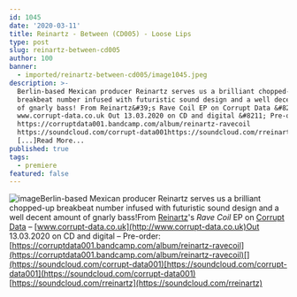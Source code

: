 ```yaml
---
id: 1045
date: '2020-03-11'
title: Reinartz - Between (CD005) - Loose Lips
type: post
slug: reinartz-between-cd005
author: 100
banner:
  - imported/reinartz-between-cd005/image1045.jpeg
description: >-
  Berlin-based Mexican producer Reinartz serves us a brilliant chopped-up
  breakbeat number infused with futuristic sound design and a well decent amount
  of gnarly bass! From Reinartz&#39;s Rave Coil EP on Corrupt Data &#8211;
  www.corrupt-data.co.uk Out 13.03.2020 on CD and digital &#8211; Pre-order:
  https://corruptdata001.bandcamp.com/album/reinartz-ravecoil
  https://soundcloud.com/corrupt-data001https://soundcloud.com/rreinartz
  [...]Read More...
published: true
tags:
  - premiere
featured: false
---
```

![image](../imported/reinartz-between-cd005/image1045.jpeg)Berlin-based Mexican producer Reinartz serves us a brilliant chopped-up breakbeat number infused with futuristic sound design and a well decent amount of gnarly bass!From [Reinartz](https://soundcloud.com/rreinartz)'s _Rave Coil_ EP on [Corrupt Data](https://corruptdata001.bandcamp.com) – [www.corrupt-data.co.uk](http://www.corrupt-data.co.uk)Out 13.03.2020 on CD and digital – Pre-order: [](https://corruptdata001.bandcamp.com/album/reinartz-ravecoil)[https://corruptdata001.bandcamp.com/album/reinartz-ravecoil](https://corruptdata001.bandcamp.com/album/reinartz-ravecoil)[](https://soundcloud.com/corrupt-data001)[https://soundcloud.com/corrupt-data001](https://soundcloud.com/corrupt-data001)  
[](https://soundcloud.com/rreinartz)[https://soundcloud.com/rreinartz](https://soundcloud.com/rreinartz)